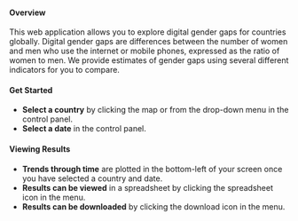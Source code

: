 #### Overview
This web application allows you to explore digital gender gaps for countries globally. Digital gender gaps are 
differences between the number of women and men who use the internet or mobile phones, expressed as the ratio of 
women to men. We provide estimates of gender gaps using several different indicators for you to compare.
 
#### Get Started
- **Select a country** by clicking the map or from the drop-down menu in the control panel.
- **Select a date** in the control panel.

#### Viewing Results
- **Trends through time** are plotted in the bottom-left of your screen once you have selected a country and date.
- **Results can be viewed** in a spreadsheet by clicking the spreadsheet icon in the menu.
- **Results can be downloaded** by clicking the download icon in the menu. 